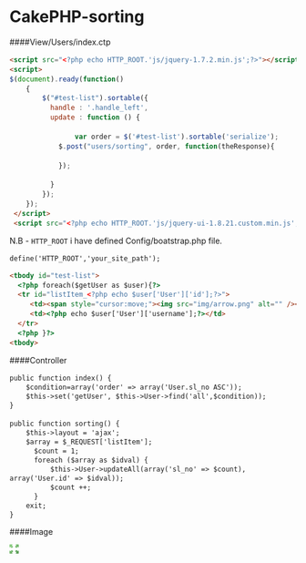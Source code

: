 # CakePHP-sorting


####View/Users/index.ctp


```html
<script src="<?php echo HTTP_ROOT.'js/jquery-1.7.2.min.js';?>"></script>
<script>    
$(document).ready(function()
	{
		$("#test-list").sortable({
		  handle : '.handle_left',
		  update : function () {

                var order = $('#test-list').sortable('serialize');
			$.post("users/sorting", order, function(theResponse){

			}); 	
        
		  }
		});
	});
 </script>
 <script src="<?php echo HTTP_ROOT.'js/jquery-ui-1.8.21.custom.min.js';?>"></script>
```

N.B - `HTTP_ROOT` i have defined Config/boatstrap.php file. 


    define('HTTP_ROOT','your_site_path');
    
    

```html
<tbody id="test-list">
  <?php foreach($getUser as $user){?>
  <tr id="listItem_<?php echo $user['User']['id'];?>">
     <td><span style="cursor:move;"><img src="img/arrow.png" alt="" /></span></td>
     <td><?php echo $user['User']['username'];?></td>
  </tr>
  <?php }?>
<tbody>
```


    
####Controller
   
   
    public function index() {
        $condition=array('order' => array('User.sl_no ASC'));
        $this->set('getUser', $this->User->find('all',$condition));
    }
   
    public function sorting() {
        $this->layout = 'ajax';         
        $array = $_REQUEST['listItem'];
  		  $count = 1;
  		  foreach ($array as $idval) {            
  			  $this->User->updateAll(array('sl_no' => $count), array('User.id' => $idval)); 
  			  $count ++; 
  		  } 
        exit;
    }


####Image

![image1](https://raw.githubusercontent.com/CakePHP-Script/CakePHP-sorting/master/webroot/img/arrow.png)


